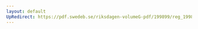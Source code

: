 ```yaml
---
layout: default
UpRedirect: https://pdf.swedeb.se/riksdagen-volumeG-pdf/199899/reg_199899/reg_199899_0222.pdf
---
```

